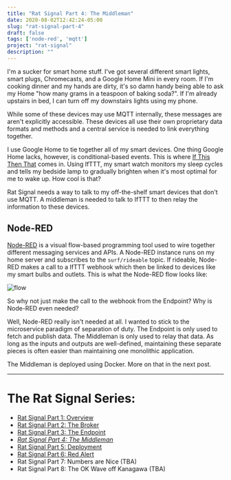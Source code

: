 ```yaml
---
title: "Rat Signal Part 4: The Middleman"
date: 2020-08-02T12:42:24-05:00
slug: "rat-signal-part-4"
draft: false
tags: ['node-red', 'mqtt']
project: "rat-signal"
description: ""
---
```


I'm a sucker for smart home stuff. I've got several different smart lights, smart plugs, Chromecasts, 
and a Google Home Mini in every room. If I'm cooking dinner and my hands are dirty, it's so damn handy
being able to ask my Home "how many grams in a teaspoon of baking soda?". If I'm already upstairs in bed, 
I can turn off my downstairs lights using my phone.

While some of these devices may use MQTT internally, these messages are aren't explicitly accessible. These
devices all use their own proprietary data formats and methods and a central service is needed to link 
everything together.

I use Google Home to tie together all of my smart devices. One thing Google Home lacks, however, is
conditional-based events. This is where [If This Then That](https://ifttt.com/) comes in. Using IfTTT,
my smart watch monitors my sleep cycles and tells my bedside lamp to gradually brighten when it's most 
optimal for me to wake up. How cool is that?

Rat Signal needs a way to talk to my off-the-shelf smart devices that don't use MQTT. A middleman is needed
to talk to IfTTT to then relay the information to these devices. 

## Node-RED

[Node-RED](https://en.wikipedia.org/wiki/Node-RED) is a visual flow-based programming tool used to wire together different messaging services and APIs. A Node-RED instance runs on my home server and subscribes
to the `surf/rideable` topic. If rideable, Node-RED makes a call to a IfTTT webhook which then be linked
to devices like my smart bulbs and outlets. This is what the Node-RED flow looks like:

![flow][flow]

[flow]: /notes/rat-signal-part-4/flow.png "Node-RED flow"

So why not just make the call to the webhook from the Endpoint? Why is Node-RED even needed? 

Well, Node-RED really isn't needed at all. I wanted to stick to the microservice paradigm of separation of 
duty. The Endpoint is only used to fetch and publish data. The Middleman is only used to relay that data.
As long as the inputs and outputs are well-defined, maintaining these separate pieces is often easier than maintaining one monolithic application.

The Middleman is deployed using Docker. More on that in the next post.

---

# The Rat Signal Series:

- [Rat Signal Part 1: Overview](/notes/rat-signal-part-1)
- [Rat Signal Part 2: The Broker](/notes/rat-signal-part-2)
- [Rat Signal Part 3: The Endpoint](/notes/rat-signal-part-3)
- *[Rat Signal Part 4: The Middleman](/notes/rat-signal-part-4)*
- [Rat Signal Part 5: Deployment](/notes/rat-signal-part-5)
- [Rat Signal Part 6: Red Alert](/notes/rat-signal-part-6)
- Rat Signal Part 7: Numbers are Nice (TBA)
- Rat Signal Part 8: The OK Wave off Kanagawa (TBA)

